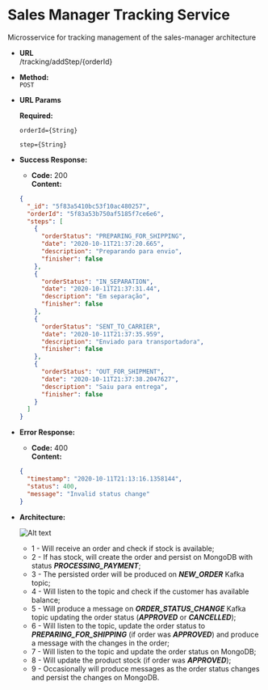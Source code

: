 # Sales Manager Tracking Service

Microsservice for tracking management of the sales-manager architecture

* **URL**\
/tracking/addStep/{orderId}

* **Method:**\
 `POST`
 
 *  **URL Params**
  
     **Required:**
      
     `orderId={String}`
     
     `step={String}`
 * **Success Response:**
 
    * **Code:** 200 <br />
        **Content:**
    ```json
    {
      "_id": "5f83a5410bc53f10ac480257",
      "orderId": "5f83a53b750af5185f7ce6e6",
      "steps": [
        {
          "orderStatus": "PREPARING_FOR_SHIPPING",
          "date": "2020-10-11T21:37:20.665",
          "description": "Preparando para envio",
          "finisher": false
        },
        {
          "orderStatus": "IN_SEPARATION",
          "date": "2020-10-11T21:37:31.44",
          "description": "Em separação",
          "finisher": false
        },
        {
          "orderStatus": "SENT_TO_CARRIER",
          "date": "2020-10-11T21:37:35.959",
          "description": "Enviado para transportadora",
          "finisher": false
        },
        {
          "orderStatus": "OUT_FOR_SHIPMENT",
          "date": "2020-10-11T21:37:38.2047627",
          "description": "Saiu para entrega",
          "finisher": false
        }
      ]
    }
    ```
    
* **Error Response:**

    * **Code:** 400 <br />
        **Content:** 
    ```json
    {
      "timestamp": "2020-10-11T21:13:16.1358144",
      "status": 400,
      "message": "Invalid status change"
    }
    ```
  
 * **Architecture:**
 
    ![Alt text](https://user-images.githubusercontent.com/51386403/95694559-0ef35880-0c09-11eb-9667-9ae838b4d40f.png "Architecture")
    * 1 - Will receive an order and check if stock is available;
    * 2 - If has stock, will create the order and persist on MongoDB with status ***PROCESSING_PAYMENT***;
    * 3 - The persisted order will be produced on ***NEW_ORDER*** Kafka topic;
    * 4 - Will listen to the topic and check if the customer has available balance;
    * 5 - Will produce a message on ***ORDER_STATUS_CHANGE*** Kafka topic updating the order status (***APPROVED*** or ***CANCELLED***);
    * 6 - Will listen to the topic, update the order status to ***PREPARING_FOR_SHIPPING*** (if order was ***APPROVED***)  and produce a message with the changes in the order;
    * 7 - Will listen to the topic and update the order status on MongoDB;
    * 8 - Will update the product stock (if order was ***APPROVED***);
    * 9 - Occasionally will produce messages as the order status changes and persist the changes on MongoDB.